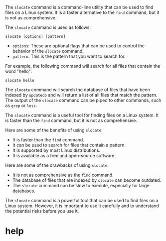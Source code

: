 The `slocate` command is a command-line utility that can be used to find files on a Linux system. It is a faster alternative to the `find` command, but it is not as comprehensive.

The `slocate` command is used as follows:

```
slocate [options] [pattern]
```

* `options`: These are optional flags that can be used to control the behavior of the `slocate` command.
* `pattern`: This is the pattern that you want to search for.

For example, the following command will search for all files that contain the word "hello":

```
slocate hello
```

The `slocate` command will search the database of files that have been indexed by `updatedb` and will return a list of all files that match the pattern. The output of the `slocate` command can be piped to other commands, such as `grep` or `less`.

The `slocate` command is a useful tool for finding files on a Linux system. It is faster than the `find` command, but it is not as comprehensive.

Here are some of the benefits of using `slocate`:

* It is faster than the `find` command.
* It can be used to search for files that contain a pattern.
* It is supported by most Linux distributions.
* It is available as a free and open-source software.

Here are some of the drawbacks of using `slocate`:

* It is not as comprehensive as the `find` command.
* The database of files that are indexed by `slocate` can become outdated.
* The `slocate` command can be slow to execute, especially for large databases.

The `slocate` command is a powerful tool that can be used to find files on a Linux system. However, it is important to use it carefully and to understand the potential risks before you use it.

# help 

```

```
